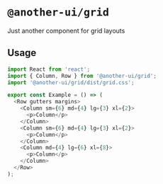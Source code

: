 # `@another-ui/grid`

Just another component for grid layouts

## Usage

```js
import React from 'react';
import { Column, Row } from '@another-ui/grid';
import '@another-ui/grid/dist/grid.css';

export const Example = () => (
  <Row gutters margins>
    <Column sm={6} md={4} lg={3} xl={2}>
      <p>Column</p>
    </Column>
    <Column sm={6} md={4} lg={3} xl={2}>
      <p>Column</p>
    </Column>
    <Column md={4} lg={6} xl={8}>
      <p>Column</p>
    </Column>
  </Row>
);
```
